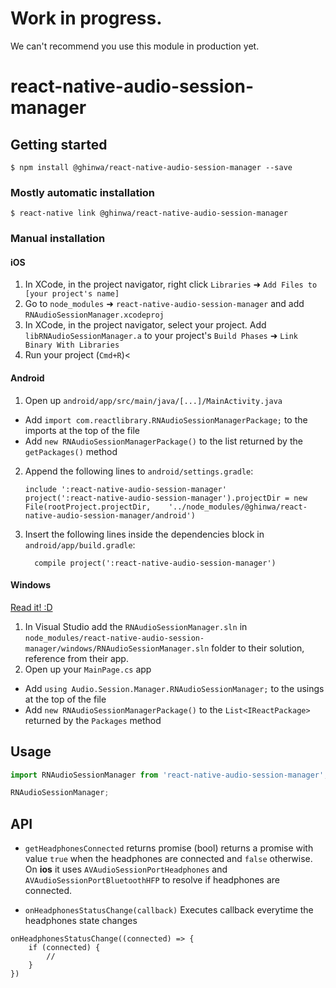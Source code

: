 # Work in progress.
We can't recommend you use this module in production yet.

# react-native-audio-session-manager

## Getting started

`$ npm install @ghinwa/react-native-audio-session-manager --save`

### Mostly automatic installation

`$ react-native link @ghinwa/react-native-audio-session-manager`

### Manual installation


#### iOS

1. In XCode, in the project navigator, right click `Libraries` ➜ `Add Files to [your project's name]`
2. Go to `node_modules` ➜ `react-native-audio-session-manager` and add `RNAudioSessionManager.xcodeproj`
3. In XCode, in the project navigator, select your project. Add `libRNAudioSessionManager.a` to your project's `Build Phases` ➜ `Link Binary With Libraries`
4. Run your project (`Cmd+R`)<

#### Android

1. Open up `android/app/src/main/java/[...]/MainActivity.java`
  - Add `import com.reactlibrary.RNAudioSessionManagerPackage;` to the imports at the top of the file
  - Add `new RNAudioSessionManagerPackage()` to the list returned by the `getPackages()` method
2. Append the following lines to `android/settings.gradle`:
  	```
  	include ':react-native-audio-session-manager'
  	project(':react-native-audio-session-manager').projectDir = new File(rootProject.projectDir, 	'../node_modules/@ghinwa/react-native-audio-session-manager/android')
  	```
3. Insert the following lines inside the dependencies block in `android/app/build.gradle`:
  	```
      compile project(':react-native-audio-session-manager')
  	```

#### Windows
[Read it! :D](https://github.com/ReactWindows/react-native)

1. In Visual Studio add the `RNAudioSessionManager.sln` in `node_modules/react-native-audio-session-manager/windows/RNAudioSessionManager.sln` folder to their solution, reference from their app.
2. Open up your `MainPage.cs` app
  - Add `using Audio.Session.Manager.RNAudioSessionManager;` to the usings at the top of the file
  - Add `new RNAudioSessionManagerPackage()` to the `List<IReactPackage>` returned by the `Packages` method


## Usage
```javascript
import RNAudioSessionManager from 'react-native-audio-session-manager';

RNAudioSessionManager;
```
## API
- `getHeadphonesConnected` returns promise (bool)
returns a promise with value `true` when the headphones are connected and `false` otherwise.
On **ios** it uses `AVAudioSessionPortHeadphones` and `AVAudioSessionPortBluetoothHFP` to resolve if headphones are connected.

- `onHeadphonesStatusChange(callback)`
Executes callback everytime the headphones state changes
```
onHeadphonesStatusChange((connected) => {
	if (connected) {
		//
	}
})
```
